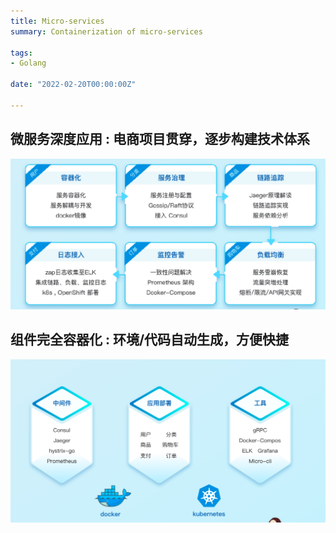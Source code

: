```yaml
---
title: Micro-services
summary: Containerization of micro-services

tags:
- Golang

date: "2022-02-20T00:00:00Z"

---
```


## 微服务深度应用 : 电商项目贯穿，逐步构建技术体系

![micro-service01](micro-service01.png)

## 组件完全容器化 : 环境/代码自动生成，方便快捷

![micro-service02](micro-service02.png)

